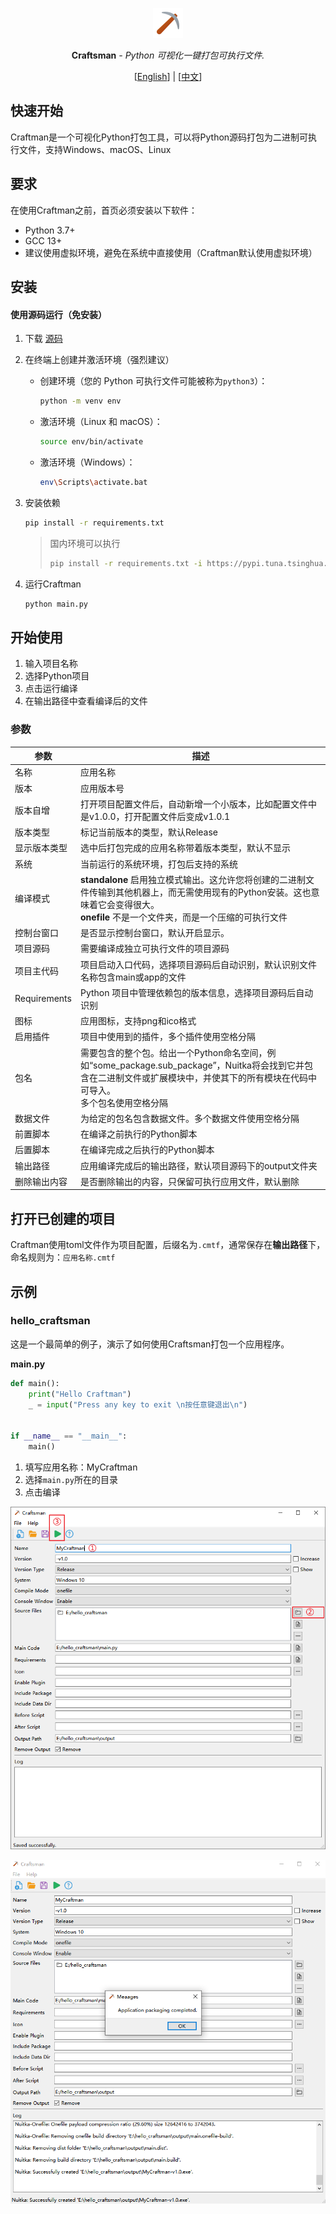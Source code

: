 <p align="center">
  <a href="https://github.com/dblabai/craftsman">
  <img width="48" height="48" src="img/craftsman.png" alt='Craftsman'></a>
</p>

<p align="center"><strong>Craftsman</strong> <em>- Python 可视化一键打包可执行文件.</em></p>

<p align="center">
  [<a href="../README.md">English</a>] | [<a href="README_ZH.md">中文</a>]
</p>


## 快速开始

Craftman是一个可视化Python打包工具，可以将Python源码打包为二进制可执行文件，支持Windows、macOS、Linux



## 要求

在使用Craftman之前，首页必须安装以下软件：

- Python 3.7+
- GCC 13+
- 建议使用虚拟环境，避免在系统中直接使用（Craftman默认使用虚拟环境）



## 安装

#### 使用源码运行（免安装）

1. 下载 [源码](https://github.com/dblabai/craftsman)

2. 在终端上创建并激活环境（强烈建议）

   - 创建环境（您的 Python 可执行文件可能被称为`python3`）：

     ```bash
     python -m venv env
     ```

   - 激活环境（Linux 和 macOS）：

     ```bash
     source env/bin/activate
     ```

   - 激活环境（Windows）：

     ```bash
     env\Scripts\activate.bat
     ```

3. 安装依赖

   ```bash
   pip install -r requirements.txt
   ```

   > 国内环境可以执行
   >
   > ```bash
   > pip install -r requirements.txt -i https://pypi.tuna.tsinghua.edu.cn/simple
   > ```

4. 运行Craftman

   ```bash
   python main.py
   ```



## 开始使用

1.  输入项目名称
1. 选择Python项目
1. 点击运行编译
1. 在输出路径中查看编译后的文件

### 参数

| 参数         | 描述                                                         |
| ------------ | ------------------------------------------------------------ |
| 名称         | 应用名称                                                     |
| 版本         | 应用版本号                                                   |
| 版本自增     | 打开项目配置文件后，自动新增一个小版本，比如配置文件中是v1.0.0，打开配置文件后变成v1.0.1 |
| 版本类型     | 标记当前版本的类型，默认Release                              |
| 显示版本类型 | 选中后打包完成的应用名称带着版本类型，默认不显示             |
| 系统         | 当前运行的系统环境，打包后支持的系统                         |
| 编译模式     | **standalone** 启用独立模式输出。这允许您将创建的二进制文件传输到其他机器上，而无需使用现有的Python安装。这也意味着它会变得很大。<br />**onefile** 不是一个文件夹，而是一个压缩的可执行文件 |
| 控制台窗口   | 是否显示控制台窗口，默认开启显示。                           |
| 项目源码     | 需要编译成独立可执行文件的项目源码                           |
| 项目主代码   | 项目启动入口代码，选择项目源码后自动识别，默认识别文件名称包含main或app的文件 |
| Requirements | Python 项目中管理依赖包的版本信息，选择项目源码后自动识别    |
| 图标         | 应用图标，支持png和ico格式                                   |
| 启用插件     | 项目中使用到的插件，多个插件使用空格分隔                     |
| 包名         | 需要包含的整个包。给出一个Python命名空间，例如“some_package.sub_package”，Nuitka将会找到它并包含在二进制文件或扩展模块中，并使其下的所有模块在代码中可导入。<br />多个包名使用空格分隔 |
| 数据文件     | 为给定的包名包含数据文件。多个数据文件使用空格分隔           |
| 前置脚本     | 在编译之前执行的Python脚本                                   |
| 后置脚本     | 在编译完成之后执行的Python脚本                               |
| 输出路径     | 应用编译完成后的输出路径，默认项目源码下的output文件夹       |
| 删除输出内容 | 是否删除输出的内容，只保留可执行应用文件，默认删除           |



## 打开已创建的项目

Craftman使用toml文件作为项目配置，后缀名为`.cmtf`，通常保存在**输出路径**下，命名规则为：`应用名称.cmtf`



## 示例

### hello_craftsman

这是一个最简单的例子，演示了如何使用Craftsman打包一个应用程序。

**main.py**

```python
def main():
    print("Hello Craftman")
    _ = input("Press any key to exit \n按任意键退出\n")


if __name__ == "__main__":
    main()
```



1. 填写应用名称：MyCraftman
2. 选择`main.py`所在的目录
3. 点击编译

![新建](img/new.png)

![编译](img/compile.png)
